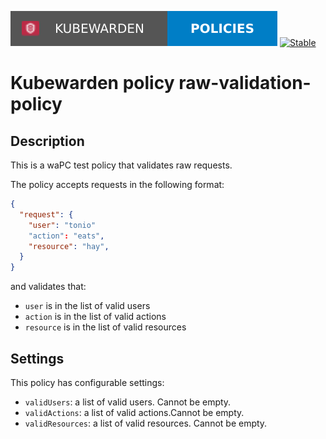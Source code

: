[![Kubewarden Policy Repository](https://github.com/kubewarden/community/blob/main/badges/kubewarden-policies.svg)](https://github.com/kubewarden/community/blob/main/REPOSITORIES.md#policy-scope)
[![Stable](https://img.shields.io/badge/status-stable-brightgreen?style=for-the-badge)](https://github.com/kubewarden/community/blob/main/REPOSITORIES.md#stable)

# Kubewarden policy raw-validation-policy

## Description

This is a waPC test policy that validates raw requests.

The policy accepts requests in the following format:

```json
{
  "request": {
    "user": "tonio"
    "action": "eats",
    "resource": "hay",
  }
}
```

and validates that:

- `user` is in the list of valid users
- `action` is in the list of valid actions
- `resource` is in the list of valid resources

## Settings

This policy has configurable settings:

- `validUsers`: a list of valid users. Cannot be empty.
- `validActions`: a list of valid actions.Cannot be empty.
- `validResources`: a list of valid resources. Cannot be empty.
